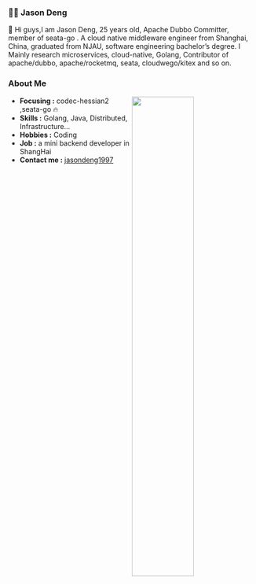 
###  :man_technologist:  Jason Deng

👋 Hi guys,I am Jason Deng, 25 years old, Apache Dubbo Committer, member of seata-go . A cloud native middleware engineer from Shanghai, China, graduated from NJAU, software engineering bachelor’s degree. I Mainly research microservices, cloud-native, Golang, Contributor of apache/dubbo, apache/rocketmq, seata, cloudwego/kitex and so on.

### About Me

<img width="50%" align="right" src="https://github-readme-stats.vercel.app/api?username=jasondeng1997
&show_icons=true&theme=dark&bg_color=30,e96443,904e95&title_color=fff&text_color=fff" />
</html>

-  **Focusing :** codec-hessian2 ,seata-go :fire: 
-  **Skills :** Golang, Java, Distributed, Infrastructure...
-  **Hobbies :** Coding
-  **Job :** a mini backend developer in ShangHai
-  **Contact me :** [jasondeng1997](mailto:15301580353@163.com)


